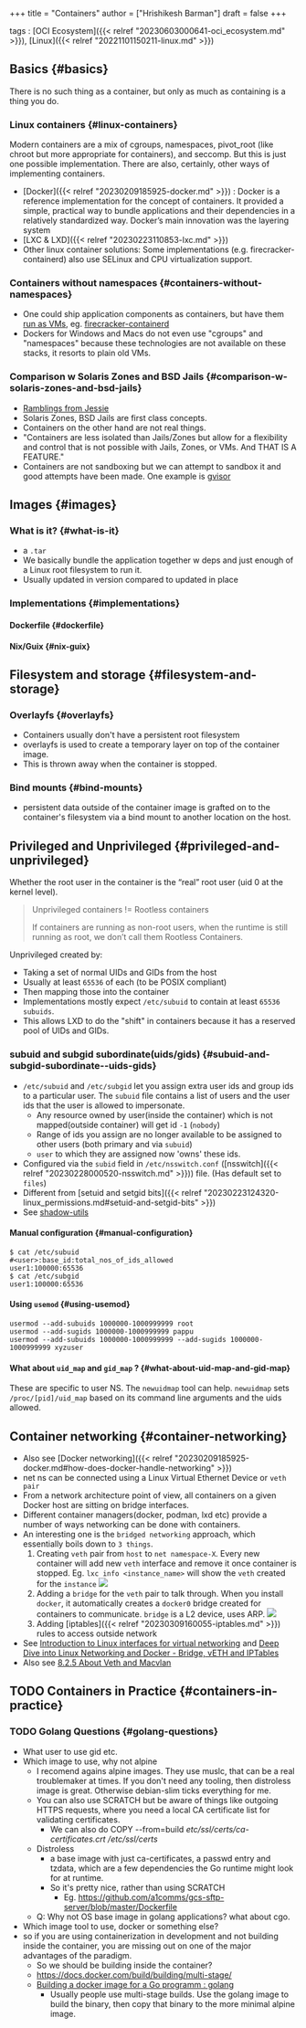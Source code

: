 +++
title = "Containers"
author = ["Hrishikesh Barman"]
draft = false
+++

tags
: [OCI Ecosystem]({{< relref "20230603000641-oci_ecosystem.md" >}}), [Linux]({{< relref "20221101150211-linux.md" >}})


## Basics {#basics}

There is no such thing as a container, but only as much as containing is a thing you do.


### Linux containers {#linux-containers}

Modern containers are a mix of cgroups, namespaces, pivot_root (like chroot but more appropriate for containers), and seccomp. But this is just one possible implementation. There are also, certainly, other ways of implementing containers.

-   [Docker]({{< relref "20230209185925-docker.md" >}}) : Docker is a reference implementation for the concept of containers. It provided a simple, practical way to bundle applications and their dependencies in a relatively standardized way. Docker’s main innovation was the layering system
-   [LXC &amp; LXD]({{< relref "20230223110853-lxc.md" >}})
-   Other linux container solutions: Some implementations (e.g. firecracker-containerd) also use SELinux and CPU virtualization support.


### Containers without namespaces {#containers-without-namespaces}

-   One could ship application components as containers, but have them [run as VMs](https://fly.io/blog/sandboxing-and-workload-isolation/), eg. [firecracker-containerd](https://github.com/firecracker-microvm/firecracker-containerd)
-   Dockers for Windows and Macs do not even use "cgroups" and "namespaces" because these technologies are not available on these stacks, it resorts to plain old VMs.


### Comparison w Solaris Zones and BSD Jails {#comparison-w-solaris-zones-and-bsd-jails}

-   [Ramblings from Jessie](https://blog.jessfraz.com/post/containers-zones-jails-vms/)
-   Solaris Zones, BSD Jails are first class concepts.
-   Containers on the other hand are not real things.
-   "Containers are less isolated than Jails/Zones but allow for a flexibility and control that is not possible with Jails, Zones, or VMs. And THAT IS A FEATURE."
-   Containers are not sandboxing but we can attempt to sandbox it and good attempts have been made. One example is [gvisor](https://github.com/google/gvisor)


## Images {#images}


### What is it? {#what-is-it}

-   a `.tar`
-   We basically bundle the application together w deps and just enough of a Linux root filesystem to run it.
-   Usually updated in version compared to updated in place


### Implementations {#implementations}


#### Dockerfile {#dockerfile}


#### Nix/Guix {#nix-guix}


## Filesystem and storage {#filesystem-and-storage}


### Overlayfs {#overlayfs}

-   Containers usually don't have a persistent root filesystem
-   overlayfs is used to create a temporary layer on top of the container image.
-   This is thrown away when the container is stopped.


### Bind mounts {#bind-mounts}

-   persistent data outside of the container image is grafted on to the container's filesystem via a bind mount to another location on the host.


## Privileged and Unprivileged {#privileged-and-unprivileged}

Whether the root user in the container is the “real” root user (uid 0 at the kernel level).

<div class="warning small-text">

> Unprivileged containers != Rootless containers
>
> If containers are running as non-root users, when the runtime is still running as root, we don’t call them Rootless Containers.
</div>

Unprivileged created by:

-   Taking a set of normal UIDs and GIDs from the host
-   Usually at least `65536` of each (to be POSIX compliant)
-   Then mapping those into the container
-   Implementations mostly expect `/etc/subuid` to contain at least `65536 subuids`.
-   This allows LXD to do the "shift" in containers because it has a reserved pool of UIDs and GIDs.


### subuid and subgid subordinate(uids/gids) {#subuid-and-subgid-subordinate--uids-gids}

-   `/etc/subuid` and `/etc/subgid` let you assign extra user ids and group ids to a particular user. The `subuid` file contains a list of users and the user ids that the user is allowed to impersonate.
    -   Any resource owned by user(inside the container) which is not mapped(outside container) will get id `-1` (`nobody`)
    -   Range of ids you assign are no longer available to be assigned to other users (both primary and via `subuid`)
    -   `user` to which they are assigned now 'owns' these ids.
-   Configured via the `subid` field in `/etc/nsswitch.conf` ([nsswitch]({{< relref "20230228000520-nsswitch.md" >}})) file. (Has default set to `files`)
-   Different from [setuid and setgid bits]({{< relref "20230223124320-linux_permissions.md#setuid-and-setgid-bits" >}})
-   See [shadow-utils](https://www.mankier.com/package/shadow-utils)


#### Manual configuration {#manual-configuration}

```shell
$ cat /etc/subuid
#<user>:base_id:total_nos_of_ids_allowed
user1:100000:65536
$ cat /etc/subgid
user1:100000:65536
```


#### Using `usemod` {#using-usemod}

```shell
usermod --add-subuids 1000000-1000999999 root
usermod --add-sugids 1000000-1000999999 pappu
usermod --add-subuids 1000000-1000999999 --add-sugids 1000000-1000999999 xyzuser
```


#### What about `uid_map` and `gid_map` ? {#what-about-uid-map-and-gid-map}

These are specific to user NS. The `newuidmap` tool can help. `newuidmap` sets `/proc/[pid]/uid_map` based on its command line arguments and the uids allowed.


## Container networking {#container-networking}

-   Also see [Docker networking]({{< relref "20230209185925-docker.md#how-does-docker-handle-networking" >}})
-   net ns can be connected using a Linux Virtual Ethernet Device or `veth pair`
-   From a network architecture point of view, all containers on a given Docker host are sitting on bridge interfaces.
-   Different container managers(docker, podman, lxd etc) provide a number of ways networking can be done with containers.
-   An interesting one is the `bridged networking` approach, which essentially boils down to `3 things`.
    1.  Creating `veth` pair from `host` to `net namespace-X`. Every new container will add new `veth` interface and remove it once container is stopped. Eg. `lxc info <instance_name>` will show the `veth` created for the `instance`
        ![](/ox-hugo/20230218104617-containers-1335318030.png)
    2.  Adding a `bridge` for the `veth` pair to talk through. When you install `docker`, it automatically creates a `docker0` bridge created for containers to communicate. `bridge` is a L2 device, uses ARP.
        ![](/ox-hugo/20230218104617-containers-1762862787.png)
    3.  Adding [iptables]({{< relref "20230309160055-iptables.md" >}}) rules to access outside network
-   See [Introduction to Linux interfaces for virtual networking](https://developers.redhat.com/blog/2018/10/22/introduction-to-linux-interfaces-for-virtual-networking#veth)  and [Deep Dive into Linux Networking and Docker - Bridge, vETH and IPTables](https://aly.arriqaaq.com/linux-networking-bridge-iptables-and-docker/)
-   Also see [8.2.5 About Veth and Macvlan](https://web.archive.org/web/20221127151519/https://docs.oracle.com/cd/E37670_01/E37355/html/ol_mcvnbr_lxc.html)


## <span class="org-todo todo TODO">TODO</span> Containers in Practice {#containers-in-practice}


### <span class="org-todo todo TODO">TODO</span> Golang Questions {#golang-questions}

-   What user to use gid etc.
-   Which image to use, why not alpine
    -   I recomend agains alpine images. They use muslc, that can be a real troublemaker at times. If you don't need any tooling, then distroless image is great. Otherwise debian-slim ticks everything for me.
    -   You can also use SCRATCH but be aware of things like outgoing HTTPS requests, where you need a local CA certificate list for validating certificates.
        -   We can also do COPY --from=build _etc/ssl/certs/ca-certificates.crt /etc/ssl/certs_
    -   Distroless
        -   a base image with just ca-certificates, a passwd entry and tzdata, which are a few dependencies the Go runtime might look for at runtime.
        -   So it's pretty nice, rather than using SCRATCH
            -   Eg. <https://github.com/a1comms/gcs-sftp-server/blob/master/Dockerfile>
    -   Q: Why not OS base image in golang applications? what about cgo.
-   Which image tool to use, docker or something else?
-   so if you are using containerization in development and not building inside the container, you are missing out on one of the major advantages of the paradigm.
    -   So we should be building inside the container?
    -   <https://docs.docker.com/build/building/multi-stage/>
    -   [Building a docker image for a Go programm : golang](https://www.reddit.com/r/golang/comments/t7hsps/building_a_docker_image_for_a_go_programm/)
        -   Usually people use multi-stage builds. Use the golang image to build the binary, then copy that binary to the more minimal alpine image.
